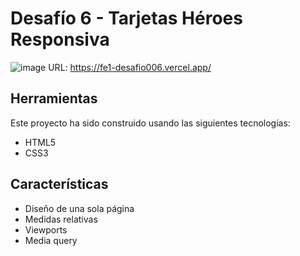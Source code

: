 # Desafío 6 - Tarjetas Héroes Responsiva
![image](https://github.com/laurasmendozad/Front-End/assets/58611097/8527a0cb-3754-4863-b4cd-af7bced1d5e9)
URL: https://fe1-desafio006.vercel.app/

## Herramientas
Este proyecto ha sido construido usando las siguientes tecnologías:
- HTML5
- CSS3

## Características
- Diseño de una sola página
- Medidas relativas
- Viewports
- Media query
